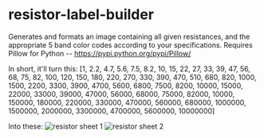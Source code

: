 resistor-label-builder
======================

Generates and formats an image containing all given resistances, and the appropriate 5 band color codes according to your specifications. Requires Pillow for Python -- https://pypi.python.org/pypi/Pillow/

In short, it'll turn this: [1, 2.2, 4.7, 5.6, 7.5, 8.2, 10, 15, 22, 27, 33, 39, 47, 56, 68, 75, 82, 100, 120, 150, 180, 220, 270, 330, 390, 470, 510, 680, 820, 1000, 1500, 2200, 3300, 3900, 4700, 5600, 6800, 7500, 8200, 10000, 15000, 22000, 33000, 39000, 47000, 56000, 68000, 75000, 82000,  10000, 150000, 180000, 220000, 330000, 470000,  560000, 680000, 1000000, 1500000, 2000000, 3300000, 4700000, 5600000, 10000000]

Into these: 
![resistor sheet 1](https://raw.githubusercontent.com/naschorr/resistor-label-builder/master/ResistorLabels0.jpg)
![resistor sheet 2](https://raw.githubusercontent.com/naschorr/resistor-label-builder/master/ResistorLabels1.jpg)
